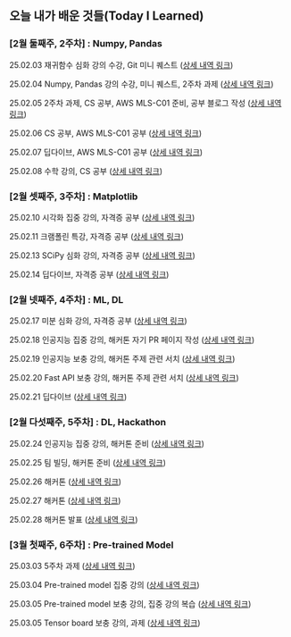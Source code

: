 ## 오늘 내가 배운 것들(Today I Learned)

### [2월 둘째주, 2주차] : Numpy, Pandas

25.02.03 재귀함수 심화 강의 수강, Git 미니 퀘스트 ([상세 내역 링크](https://github.com/100-hours-a-week/juny.lee-til/blob/main/Feb/2025-02-03.md))

25.02.04 Numpy, Pandas 강의 수강, 미니 퀘스트, 2주차 과제 ([상세 내역 링크](https://github.com/100-hours-a-week/juny.lee-til/blob/main/Feb/2025-02-04.md))

25.02.05 2주차 과제, CS 공부, AWS MLS-C01 준비, 공부 블로그 작성 ([상세 내역 링크](https://github.com/100-hours-a-week/juny.lee-til/blob/main/Feb/2025-02-05.md))

25.02.06 CS 공부, AWS MLS-C01 공부 ([상세 내역 링크](https://github.com/100-hours-a-week/juny.lee-til/blob/main/Feb/2025-02-06.md))

25.02.07 딥다이브, AWS MLS-C01 공부 ([상세 내역 링크](https://github.com/100-hours-a-week/juny.lee-til/blob/main/Feb/2025-02-07.md))

25.02.08 수학 강의, CS 공부 ([상세 내역 링크](https://github.com/100-hours-a-week/juny.lee-til/blob/main/Feb/2025-02-08.md))

### [2월 셋째주, 3주차] : Matplotlib

25.02.10 시각화 집중 강의, 자격증 공부 ([상세 내역 링크](https://github.com/100-hours-a-week/juny.lee-til/blob/main/Feb/2025-02-10.md))

25.02.11 크램폴린 특강, 자격증 공부 ([상세 내역 링크](https://github.com/100-hours-a-week/juny.lee-til/blob/main/Feb/2025-02-11.md))

25.02.13 SCiPy 심화 강의, 자격증 공부 ([상세 내역 링크](https://github.com/100-hours-a-week/juny.lee-til/blob/main/Feb/2025-02-13.md))

25.02.14 딥다이브, 자격증 공부 ([상세 내역 링크](https://github.com/100-hours-a-week/juny.lee-til/blob/main/Feb/2025-02-14.md))

### [2월 넷째주, 4주차] : ML, DL

25.02.17 미분 심화 강의, 자격증 공부 ([상세 내역 링크](https://github.com/100-hours-a-week/juny.lee-til/blob/main/Feb/2025-02-17.md))

25.02.18 인공지능 집중 강의, 해커톤 자기 PR 페이지 작성 ([상세 내역 링크](https://github.com/100-hours-a-week/juny.lee-til/blob/main/Feb/2025-02-18.md))

25.02.19 인공지능 보충 강의, 해커톤 주제 관련 서치 ([상세 내역 링크](https://github.com/100-hours-a-week/juny.lee-til/blob/main/Feb/2025-02-19.md))

25.02.20 Fast API 보충 강의, 해커톤 주제 관련 서치 ([상세 내역 링크](https://github.com/100-hours-a-week/juny.lee-til/blob/main/Feb/2025-02-20.md))

25.02.21 딥다이브 ([상세 내역 링크](https://github.com/100-hours-a-week/juny.lee-til/blob/main/Feb/2025-02-21.md))

### [2월 다섯째주, 5주차] : DL, Hackathon

25.02.24 인공지능 집중 강의, 해커톤 준비 ([상세 내역 링크](https://github.com/100-hours-a-week/juny.lee-til/blob/main/Feb/2025-02-24.md))

25.02.25 팀 빌딩, 해커톤 준비 ([상세 내역 링크](https://github.com/100-hours-a-week/juny.lee-til/blob/main/Feb/2025-02-25.md))

25.02.26 해커톤 ([상세 내역 링크](https://github.com/100-hours-a-week/juny.lee-til/blob/main/Feb/2025-02-26.md))

25.02.27 해커톤 ([상세 내역 링크](https://github.com/100-hours-a-week/juny.lee-til/blob/main/Feb/2025-02-27.md))

25.02.28 해커톤 발표 ([상세 내역 링크](https://github.com/100-hours-a-week/juny.lee-til/blob/main/Feb/2025-02-28.md))

### [3월 첫째주, 6주차] : Pre-trained Model

25.03.03 5주차 과제 ([상세 내역 링크](https://github.com/100-hours-a-week/juny.lee-til/blob/main/Mar/2025-03-03.md))

25.03.04 Pre-trained model 집중 강의 ([상세 내역 링크](https://github.com/100-hours-a-week/juny.lee-til/blob/main/Mar/2025-03-04.md))

25.03.05 Pre-trained model 보충 강의, 집중 강의 복습 ([상세 내역 링크](https://github.com/100-hours-a-week/juny.lee-til/blob/main/Mar/2025-03-05.md))

25.03.05 Tensor board 보충 강의, 과제 ([상세 내역 링크](https://github.com/100-hours-a-week/juny.lee-til/blob/main/Mar/2025-03-06.md))